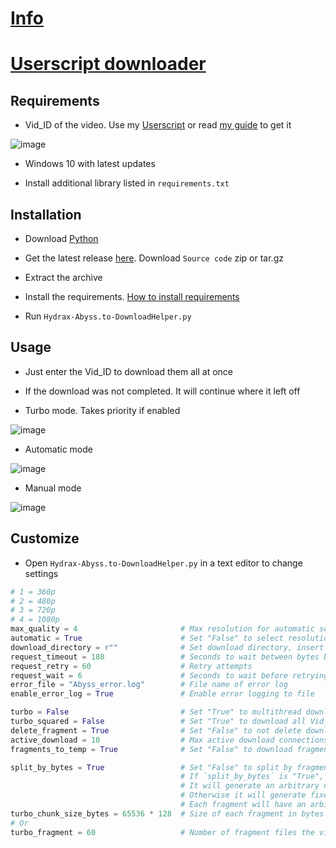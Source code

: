 # [Info](https://github.com/PatrickL546/How-to-download-hydrax-abyss.to)

# [Userscript downloader](https://github.com/PatrickL546/Hydrax-Abyss.to-DownloadHelper-Userscript)

## Requirements

- Vid_ID of the video. Use my [Userscript](https://github.com/PatrickL546/Hydrax-Abyss.to-DownloadHelper-Userscript) or read [my guide](https://github.com/PatrickL546/How-to-download-hydrax-abyss.to) to get it

![image](https://github.com/user-attachments/assets/c4499f2f-6593-45af-8a1d-cf257347fc89)

- Windows 10 with latest updates

- Install additional library listed in `requirements.txt`

## Installation

- Download [Python](https://www.python.org/)

- Get the latest release [here](https://github.com/PatrickL546/Hydrax-Abyss.to-DownloadHelper-Python/releases/latest). Download `Source code` zip or tar.gz

- Extract the archive

- Install the requirements. [How to install requirements](https://packaging.python.org/en/latest/tutorials/installing-packages/#requirements-files)

- Run `Hydrax-Abyss.to-DownloadHelper.py`

## Usage

- Just enter the Vid_ID to download them all at once

- If the download was not completed. It will continue where it left off

- Turbo mode. Takes priority if enabled

![image](https://github.com/user-attachments/assets/4671400b-caaf-4264-8923-18ef3e643ffe)

- Automatic mode

![image](https://github.com/user-attachments/assets/b4eb4462-42ba-43da-8a5b-626c63c44bac)

- Manual mode

![image](https://github.com/user-attachments/assets/c5c73aba-3689-4178-82b0-5263f770c431)

## Customize

- Open `Hydrax-Abyss.to-DownloadHelper.py` in a text editor to change settings

```Python
# 1 = 360p
# 2 = 480p
# 3 = 720p
# 4 = 1080p
max_quality = 4                       # Max resolution for automatic selection
automatic = True                      # Set "False" to select resolution manually
download_directory = r""              # Set download directory, insert path inside ""
request_timeout = 180                 # Seconds to wait between bytes before timeout
request_retry = 60                    # Retry attempts
request_wait = 6                      # Seconds to wait before retrying
error_file = "Abyss_error.log"        # File name of error log
enable_error_log = True               # Enable error logging to file

turbo = False                         # Set "True" to multithread download, uses `max_quality` option
turbo_squared = False                 # Set "True" to download all Vid_ID at the same time
delete_fragment = True                # Set "False" to not delete downloaded fragments
active_download = 10                  # Max active download connections
fragments_to_temp = True              # Set "False" to download fragments in `download_directory`

split_by_bytes = True                 # Set "False" to split by fragment amount
                                      # If `split_by_bytes` is "True", fragment will be split by `turbo_chunk_size_bytes`
                                      # It will generate an arbitrary number of fragment files with file size `turbo_chunk_size_bytes`
                                      # Otherwise it will generate fixed number of fragment files `turbo_fragment`
                                      # Each fragment will have an arbitrary file size
turbo_chunk_size_bytes = 65536 * 128  # Size of each fragment in bytes
# Or
turbo_fragment = 60                   # Number of fragment files the video will get divided into
```
